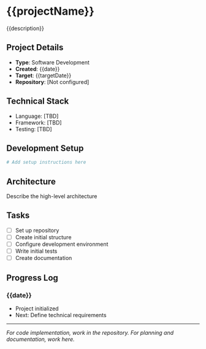 # {{projectName}}

{{description}}

## Project Details
- **Type**: Software Development
- **Created**: {{date}}
- **Target**: {{targetDate}}
- **Repository**: [Not configured]

## Technical Stack
- Language: [TBD]
- Framework: [TBD]
- Testing: [TBD]

## Development Setup
```bash
# Add setup instructions here
```

## Architecture
Describe the high-level architecture

## Tasks
- [ ] Set up repository
- [ ] Create initial structure
- [ ] Configure development environment
- [ ] Write initial tests
- [ ] Create documentation

## Progress Log
### {{date}}
- Project initialized
- Next: Define technical requirements

---
*For code implementation, work in the repository. For planning and documentation, work here.*